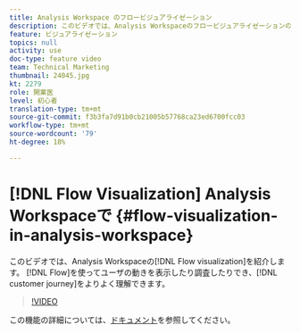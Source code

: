 ```yaml
---
title: Analysis Workspace のフロービジュアライゼーション
description: このビデオでは、Analysis Workspaceのフロービジュアライゼーションの概要を説明します。 フローを使用して、ユーザーの移動を表示、調査し、顧客のジャーニーをより深く把握できます。
feature: ビジュアライゼーション
topics: null
activity: use
doc-type: feature video
team: Technical Marketing
thumbnail: 24045.jpg
kt: 2279
role: 開業医
level: 初心者
translation-type: tm+mt
source-git-commit: f3b3fa7d91b0cb21005b57768ca23ed6700fcc03
workflow-type: tm+mt
source-wordcount: '79'
ht-degree: 18%

---
```



# [!DNL Flow Visualization] Analysis Workspaceで  {#flow-visualization-in-analysis-workspace}

このビデオでは、Analysis Workspaceの[!DNL Flow visualization]を紹介します。 [!DNL Flow]を使ってユーザの動きを表示したり調査したりでき、[!DNL customer journey]をよりよく理解できます。

>[!VIDEO](https://video.tv.adobe.com/v/24045/?quality=12)

この機能の詳細については、[ドキュメント](https://marketing.adobe.com/resources/help/ja_JP/analytics/analysis-workspace/flow.html)を参照してください。